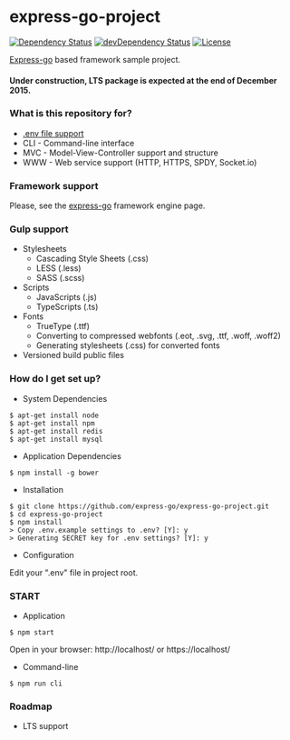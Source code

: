 # express-go-project #
[![Dependency Status](https://img.shields.io/david/express-go/express-go-project.svg?label=deps)](https://david-dm.org/express-go/express-go-project)
[![devDependency Status](https://img.shields.io/david/dev/express-go/express-go-project.svg?label=devDeps)](https://david-dm.org/express-go/express-go-project#info=devDependencies)
[![License](http://img.shields.io/badge/license-MIT-brightgreen.svg)](https://tldrlegal.com/license/mit-license)

[Express-go](https://github.com/express-go/express-go/) based framework sample project.

#### Under construction, LTS package is expected at the end of December 2015. ####

### What is this repository for? ###
* [.env file support](https://www.npmjs.com/package/dotenv)
* CLI - Command-line interface
* MVC - Model-View-Controller support and structure
* WWW - Web service support (HTTP, HTTPS, SPDY, Socket.io)


### Framework support ###
Please, see the [express-go](https://github.com/express-go/express-go/) framework engine page.

### Gulp support ###
* Stylesheets
    * Cascading Style Sheets (.css)
    * LESS (.less)
    * SASS (.scss)
* Scripts  
    * JavaScripts (.js)
    * TypeScripts (.ts)
* Fonts
    *  TrueType (.ttf) 
    *  Converting to compressed webfonts (.eot, .svg, .ttf, .woff, .woff2)
    *  Generating stylesheets (.css) for converted fonts
* Versioned build public files


### How do I get set up? ###
* System Dependencies

```
$ apt-get install node
$ apt-get install npm
$ apt-get install redis
$ apt-get install mysql
```

* Application Dependencies

```
$ npm install -g bower
```

* Installation

```
$ git clone https://github.com/express-go/express-go-project.git
$ cd express-go-project
$ npm install
> Copy .env.example settings to .env? [Y]: y
> Generating SECRET key for .env settings? [Y]: y
```

* Configuration

Edit your ".env" file in project root.


### START ###
* Application

```
$ npm start
```

Open in your browser:
http://localhost/ or https://localhost/


* Command-line

```
$ npm run cli
```



### Roadmap ###
* LTS support
